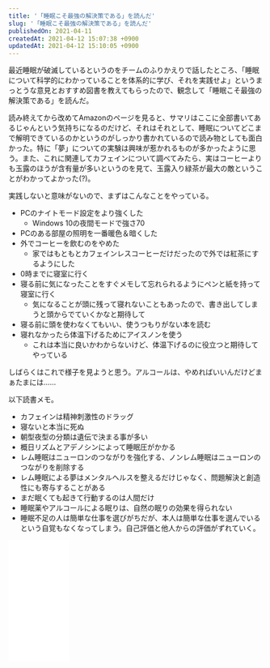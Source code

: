 ```yaml
---
title: '「睡眠こそ最強の解決策である」を読んだ'
slug: '「睡眠こそ最強の解決策である」を読んだ'
publishedOn: 2021-04-11
createdAt: 2021-04-12 15:07:38 +0900
updatedAt: 2021-04-12 15:10:05 +0900
---
```

最近睡眠が破滅しているというのをチームのふりかえりで話したところ、「睡眠について科学的にわかっていることを体系的に学び、それを実践せよ」というまっとうな意見とおすすめ図書を教えてもらったので、観念して「睡眠こそ最強の解決策である」を読んだ。

読み終えてから改めてAmazonのページを見ると、サマリはここに全部書いてあるじゃんという気持ちになるのだけど、それはそれとして、睡眠についてどこまで解明できているのかというのがしっかり書かれているので読み物としても面白かった。特に「夢」についての実験は興味が惹かれるものが多かったように思う。また、これに関連してカフェインについて調べてみたら、実はコーヒーよりも玉露のほうが含有量が多いというのを見て、玉露入り緑茶が最大の敵ということがわかってよかった(?)。

実践しないと意味がないので、まずはこんなことをやっている。

- PCのナイトモード設定をより強くした
  - Windows 10の夜間モードで強さ70
- PCのある部屋の照明を一番暖色＆暗くした
- 外でコーヒーを飲むのをやめた
  - 家ではもともとカフェインレスコーヒーだけだったので外では紅茶にするようにした
- 0時までに寝室に行く
- 寝る前に気になったことをすぐメモして忘れられるようにペンと紙を持って寝室に行く
  - 気になることが頭に残って寝れないこともあったので、書き出してしまうと頭からでていくかなと期待して
- 寝る前に頭を使わなくてもいい、使うつもりがない本を読む
- 寝れなかったら体温下げるためにアイスノンを使う
  - これは本当に良いかわからないけど、体温下げるのに役立つと期待してやっている

しばらくはこれで様子を見ようと思う。アルコールは、やめればいいんだけどまぁたまには……

以下読書メモ。

- カフェインは精神刺激性のドラッグ
- 寝ないと本当に死ぬ
- 朝型夜型の分類は遺伝で決まる事が多い
- 概日リズムとアデノシンによって睡眠圧がかかる
- レム睡眠はニューロンのつながりを強化する、ノンレム睡眠はニューロンのつながりを削除する
- レム睡眠による夢はメンタルヘルスを整えるだけじゃなく、問題解決と創造性にも寄与することがある
- まだ眠くても起きて行動するのは人間だけ
- 睡眠薬やアルコールによる眠りは、自然の眠りの効果を得られない
- 睡眠不足の人は簡単な仕事を選びがちだが、本人は簡単な仕事を選んでいるという自覚もなくなってしまう。自己評価と他人からの評価がずれていく。

<iframe style="width:120px;height:240px;" marginwidth="0" marginheight="0" scrolling="no" frameborder="0" src="//rcm-fe.amazon-adsystem.com/e/cm?lt1=_blank&bc1=000000&IS2=1&bg1=FFFFFF&fc1=000000&lc1=0000FF&t=shucreamnet-22&language=ja_JP&o=9&p=8&l=as4&m=amazon&f=ifr&ref=as_ss_li_til&asins=B07D3N4NQM&linkId=e10b4a899b68fb3f01ab7c9494179c0c"></iframe>
